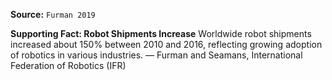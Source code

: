 **Source:** `Furman 2019`

**Supporting Fact: Robot Shipments Increase**
Worldwide robot shipments increased about 150% between 2010 and 2016, reflecting growing adoption of robotics in various industries. — Furman and Seamans, International Federation of Robotics (IFR)
